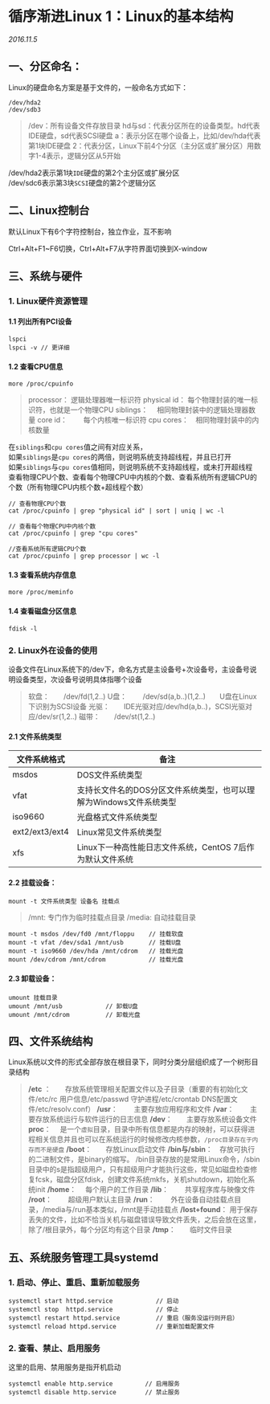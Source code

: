 # 循序渐进Linux 1：Linux的基本结构

*2016.11.5*

## 一、分区命名：
Linux的硬盘命名方案是基于文件的，一般命名方式如下：

    /dev/hda2
    /dev/sdb3

> /dev：所有设备文件存放目录
> hd与sd：代表分区所在的设备类型。hd代表IDE硬盘，sd代表SCSI硬盘
> a：表示分区在哪个设备上，比如/dev/hda代表第1块IDE硬盘
> 2：代表分区，Linux下前4个分区（主分区或扩展分区）用数字1-4表示，逻辑分区从5开始

 /dev/hda2表示第1块`IDE`硬盘的第2个主分区或扩展分区  
 /dev/sdc6表示第3块`SCSI`硬盘的第2个逻辑分区  
 
 ## 二、Linux控制台
 
 默认Linux下有6个字符控制台，独立作业，互不影响  

Ctrl+Alt+F1~F6切换，Ctrl+Alt+F7从字符界面切换到X-window  

## 三、系统与硬件
### 1. Linux硬件资源管理
#### 1.1 列出所有PCI设备
    lspci
    lspci -v // 更详细

#### 1.2 查看CPU信息
    more /proc/cpuinfo

> processor：   逻辑处理器唯一标识符
> physical id：  每个物理封装的唯一标识符，也就是一个物理CPU
> siblings：　   相同物理封装中的逻辑处理器数量
> core id：　　 每个内核唯一标识符
> cpu cores：　相同物理封装中的内核数量

在`siblings`和`cpu cores`值之间有对应关系，  
如果`siblings`是`cpu cores`的两倍，则说明系统支持超线程，并且已打开  
如果`siblings`与`cpu cores`值相同，则说明系统不支持超线程，或未打开超线程  
查看物理CPU个数、查看每个物理CPU中内核的个数、查看系统所有逻辑CPU的个数（所有物理CPU内核个数+超线程个数）


    // 查看物理CPU个数
    cat /proc/cpuinfo | grep "physical id" | sort | uniq | wc -l

    // 查看每个物理CPU中内核个数
    cat /proc/cpuinfo | grep "cpu cores"

    //查看系统所有逻辑CPU个数
    cat /proc/cpuinfo | grep processor | wc -l



#### 1.3 查看系统内存信息

    more /proc/meminfo

#### 1.4 查看磁盘分区信息

    fdisk -l

### 2. Linux外在设备的使用

设备文件在Linux系统下的/dev下，命名方式是主设备号+次设备号，主设备号说明设备类型，次设备号说明具体指哪个设备

> 软盘：　　/dev/fd(1,2..)
> U盘：　　 /dev/sd(a,b..)(1,2..)　　U盘在Linux下识别为SCSI设备
> 光驱：　　IDE光驱对应/dev/hd(a,b..)，SCSI光驱对应/dev/sr(1,2..)
> 磁带：　　/dev/st(1,2..)

#### 2.1 文件系统类型

|  文件系统格式   |  备注   |
| --- | --- |
|  msdos   |  DOS文件系统类型 |
|  vfat   |  支持长文件名的DOS分区文件系统类型，也可以理解为Windows文件系统类型|
|  iso9660   |  光盘格式文件系统类型 |
|  ext2/ext3/ext4	   |  Linux常见文件系统类型 |
|  xfs   |  Linux下一种高性能日志文件系统，CentOS 7后作为默认文件系统 |

#### 2.2 挂载设备：
    mount -t 文件系统类型 设备名 挂载点

> /mnt:    专门作为临时挂载点目录
> /media: 自动挂载目录

    mount -t msdos /dev/fd0 /mnt/floppu    // 挂载软盘
    mount -t vfat /dev/sda1 /mnt/usb       // 挂载U盘
    mount -t iso9660 /dev/hda /mnt/cdrom   // 挂载光盘
    mount /dev/cdrom /mnt/cdrom            // 挂载光盘
    
    
#### 2.3 卸载设备：
    umount 挂载目录
    umount /mnt/usb            // 卸载U盘
    umount /mnt/cdrom          // 卸载光盘


## 四、文件系统结构

Linux系统以文件的形式全部存放在根目录下，同时分类分层组织成了一个树形目录结构
> **/etc** ：　　存放系统管理相关配置文件以及子目录（重要的有初始化文件/etc/rc 用户信息/etc/passwd 守护进程/etc/crontab DNS配置文件/etc/resolv.conf）
> **/usr**：　　 主要存放应用程序和文件
> **/var**：　　 主要存放系统运行与软件运行的日志信息
> **/dev**：　　主要存放系统设备文件
> **proc**：　   是一个`虚拟`目录，目录中所有信息都是内存的映射，可以获得进程相关信息并且也可以在系统运行的时候修改内核参数，`/proc目录存在于内存而不是硬盘`
> **/boot**：　　存放Linux启动文件
> **/bin与/sbin**：　存放可执行的二进制文件，是binary的缩写。 /bin目录存放的是常用Linux命令，/sbin目录中的s是指超级用户，只有超级用户才能执行这些，常见如磁盘检查修复fcsk，磁盘分区fdisk，创建文件系统mkfs，关机shutdown，初始化系统init
> **/home**：　 每个用户的工作目录
> **/lib**：　　   共享程序库与映像文件
> **/root**：　　 超级用户默认主目录
> **/run**：　　 外在设备自动挂载点目录，/media与/run基本类似，/mnt是手动挂载点
> **/lost+found**： 用于保存丢失的文件，比如不恰当关机与磁盘错误导致文件丢失，之后会放在这里，除了/根目录外，每个分区均有这个目录
> **/tmp**：　　临时文件目录

## 五、系统服务管理工具systemd

### 1. 启动、停止、重启、重新加载服务

    systemctl start httpd.service            // 启动
    systemctl stop  httpd.service            // 停止
    systemctl restart httpd.service          // 重启（服务没运行则开启）
    systemctl reload httpd.service           // 重新加载配置文件
    
### 2. 查看、禁止、启用服务

这里的启用、禁用服务是指开机启动

    systemctl enable http.service         // 启用服务
    systemctl disable http.service        // 禁止服务





